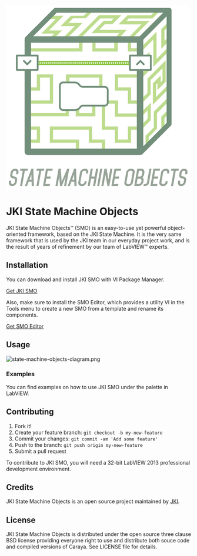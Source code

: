 ![smo_logo.png](https://github.com/JKISoftware/JKI-State-Machine-Objects/blob/master/images/smo_logo.png)

# JKI State Machine Objects

JKI State Machine Objects™ (SMO) is an easy-to-use yet powerful object-oriented framework, based on the JKI State Machine. It is the very same framework that is used by the JKI team in our everyday project work, and is the result of years of refinement by our team of LabVIEW™ experts.

## Installation

You can download and install JKI SMO with VI Package Manager.

[Get JKI SMO](http://vipm.jki.net/#!/package/jki_statemachineobjects)

Also, make sure to install the SMO Editor, which provides a utility VI in the Tools menu to create a new SMO from a template and rename its components.

[Get SMO Editor](http://vipm.jki.net/#!/package/jki_lib_smo_editor)

## Usage

![state-machine-objects-diagram.png](https://github.com/JKISoftware/JKI-State-Machine-Objects/blob/master/images/state-machine-objects-diagram.png)


### Examples

You can find examples on how to use JKI SMO under the palette in LabVIEW.

## Contributing

1. Fork it!
2. Create your feature branch: `git checkout -b my-new-feature`
3. Commit your changes: `git commit -am 'Add some feature'`
4. Push to the branch: `git push origin my-new-feature`
5. Submit a pull request

To contribute to JKI SMO, you will need a 32-bit LabVIEW 2013 professional development environment. 

## Credits

JKI State Machine Objects is an open source project maintained by [JKI](http://jki.net).

## License

JKI State Machine Objects is distributed under the open source three clause BSD license providing everyone right to use and distribute both souce code 
and compiled versions of Caraya. See LICENSE file for details.
